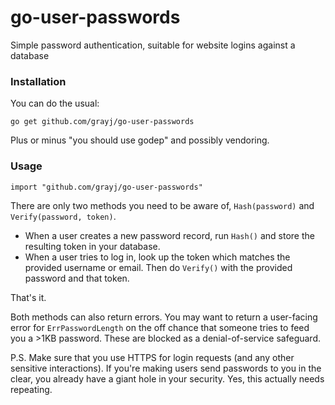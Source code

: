 # go-user-passwords
Simple password authentication, suitable for website logins against a database

### Installation

You can do the usual:

    go get github.com/grayj/go-user-passwords

Plus or minus "you should use godep" and possibly vendoring.

### Usage

    import "github.com/grayj/go-user-passwords"

There are only two methods you need to be aware of, `Hash(password)` and `Verify(password, token)`.

* When a user creates a new password record, run `Hash()` and store the resulting token in your database.
* When a user tries to log in, look up the token which matches the provided username or email. Then do `Verify()` with the provided password and that token.

That's it.

Both methods can also return errors. You may want to return a user-facing error for `ErrPasswordLength` on the off chance that someone tries to feed you a >1KB password. These are blocked as a denial-of-service safeguard.

P.S. Make sure that you use HTTPS for login requests (and any other sensitive interactions). If you're making users send passwords to you in the clear, you already have a giant hole in your security. Yes, this actually needs repeating.
